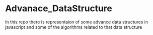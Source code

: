 # Advanace_DataStructure
In this repo there is representaion of some advance data structures in javascript and some of the algorithms related to that data structure
